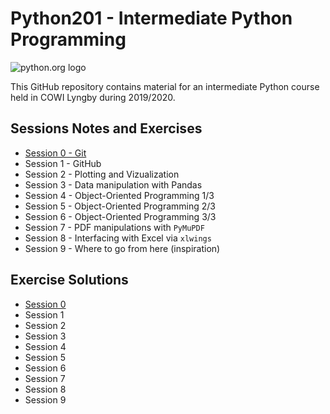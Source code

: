 # Python201 - Intermediate Python Programming

![python.org logo](https://www.python.org/static/community_logos/python-logo-master-v3-TM.png)

This GitHub repository contains material for an intermediate Python course held in COWI Lyngby during 2019/2020.

## Sessions Notes and Exercises

* [Session 0 - Git](https://github.com/Python-Crash-Course/Python201/blob/master/Session%200%20-%20Git/session0_git.md#git)
* Session 1 - GitHub
* Session 2 - Plotting and Vizualization
* Session 3 - Data manipulation with Pandas
* Session 4 - Object-Oriented Programming 1/3
* Session 5 - Object-Oriented Programming 2/3
* Session 6 - Object-Oriented Programming 3/3
* Session 7 - PDF manipulations with `PyMuPDF`
* Session 8 - Interfacing with Excel via `xlwings`
* Session 9 - Where to go from here (inspiration)

## Exercise Solutions

* [Session 0](https://github.com/Python-Crash-Course/Python201/blob/master/Session%200%20-%20Git/session0_git.md#exercises)
* Session 1
* Session 2
* Session 3
* Session 4
* Session 5
* Session 6
* Session 7
* Session 8
* Session 9

